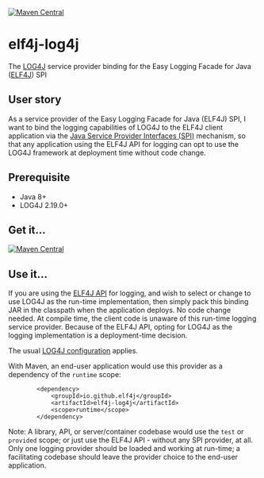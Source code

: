 [![Maven Central](https://img.shields.io/maven-central/v/io.github.elf4j/elf4j-log4j.svg?label=Maven%20Central)](https://search.maven.org/search?q=g:%22io.github.elf4j%22%20AND%20a:%22elf4j-log4j%22)

# elf4j-log4j

The [LOG4J](https://logging.apache.org/log4j/2.x/) service provider binding for the Easy Logging Facade for
Java ([ELF4J](https://github.com/elf4j/elf4j-api)) SPI

## User story

As a service provider of the Easy Logging Facade for Java (ELF4J) SPI, I want to bind the logging capabilities of LOG4J
to the ELF4J client application via
the [Java Service Provider Interfaces (SPI)](https://docs.oracle.com/javase/tutorial/sound/SPI-intro.html) mechanism,
so that any application using the ELF4J API for logging can opt to use the LOG4J framework at deployment time without
code change.

## Prerequisite

- Java 8+
- LOG4J 2.19.0+

## Get it...

[![Maven Central](https://img.shields.io/maven-central/v/io.github.elf4j/elf4j-log4j.svg?label=Maven%20Central)](https://search.maven.org/search?q=g:%22io.github.elf4j%22%20AND%20a:%22elf4j-log4j%22)

## Use it...

If you are using the [ELF4J API](https://github.com/elf4j/elf4j-api#the-client-api) for logging, and wish to select or
change to use LOG4J as the run-time implementation, then simply pack this binding JAR in the classpath when the
application deploys. No code change needed. At compile time, the client code is unaware of this run-time logging service
provider. Because of the ELF4J API, opting for LOG4J as the logging implementation is a deployment-time decision.

The usual [LOG4J configuration](https://logging.apache.org/log4j/2.x/manual/configuration.html) applies.

With Maven, an end-user application would use this provider as a dependency of the `runtime` scope:

```
        <dependency>
            <groupId>io.github.elf4j</groupId>
            <artifactId>elf4j-log4j</artifactId>
            <scope>runtime</scope>
        </dependency>
```

Note: A library, API, or server/container codebase would use the `test` or `provided` scope; or just use the ELF4J API -
without any SPI provider, at all. Only one logging provider should be loaded and working at run-time; a
facilitating codebase should leave the provider choice to the end-user application.
